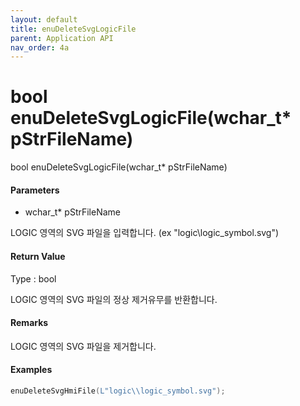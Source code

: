 ```yaml
---
layout: default
title: enuDeleteSvgLogicFile
parent: Application API
nav_order: 4a
---
```

# bool enuDeleteSvgLogicFile\(wchar\_t\* pStrFileName\)

bool enuDeleteSvgLogicFile\(wchar\_t\* pStrFileName\)

#### Parameters

* wchar\_t\* pStrFileName

LOGIC 영역의 SVG 파일을 입력합니다. \(ex "logic\logic\_symbol.svg"\)

#### Return Value

Type : bool

LOGIC 영역의 SVG 파일의 정상 제거유무를 반환합니다.

#### Remarks

LOGIC 영역의 SVG 파일을 제거합니다.

#### Examples

```cpp
enuDeleteSvgHmiFile(L"logic\\logic_symbol.svg");
```



